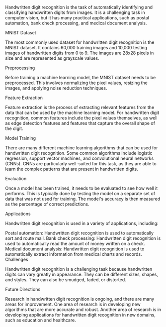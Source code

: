 
Handwritten digit recognition is the task of automatically identifying and classifying handwritten digits from images. It is a challenging task in computer vision, but it has many practical applications, such as postal automation, bank check processing, and medical document analysis.

MNIST Dataset

The most commonly used dataset for handwritten digit recognition is the MNIST dataset. It contains 60,000 training images and 10,000 testing images of handwritten digits from 0 to 9. The images are 28x28 pixels in size and are represented as grayscale values. 

Preprocessing

Before training a machine learning model, the MNIST dataset needs to be preprocessed. This involves normalizing the pixel values, resizing the images, and applying noise reduction techniques.

Feature Extraction

Feature extraction is the process of extracting relevant features from the data that can be used by the machine learning model. For handwritten digit recognition, common features include the pixel values themselves, as well as edge detection features and features that capture the overall shape of the digit.

Model Training

There are many different machine learning algorithms that can be used for handwritten digit recognition. Some common algorithms include logistic regression, support vector machines, and convolutional neural networks (CNNs). CNNs are particularly well-suited for this task, as they are able to learn the complex patterns that are present in handwritten digits.

Evaluation

Once a model has been trained, it needs to be evaluated to see how well it performs. This is typically done by testing the model on a separate set of data that was not used for training. The model's accuracy is then measured as the percentage of correct predictions.

Applications

Handwritten digit recognition is used in a variety of applications, including:

Postal automation: Handwritten digit recognition is used to automatically sort and route mail.
Bank check processing: Handwritten digit recognition is used to automatically read the amount of money written on a check.
Medical document analysis: Handwritten digit recognition is used to automatically extract information from medical charts and records.
Challenges

Handwritten digit recognition is a challenging task because handwritten digits can vary greatly in appearance. They can be different sizes, shapes, and styles. They can also be smudged, faded, or distorted.

Future Directions

Research in handwritten digit recognition is ongoing, and there are many areas for improvement. One area of research is in developing new algorithms that are more accurate and robust. Another area of research is in developing applications for handwritten digit recognition in new domains, such as education and healthcare.
